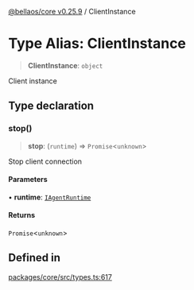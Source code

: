 [@bellaos/core v0.25.9](../index.md) / ClientInstance

# Type Alias: ClientInstance

> **ClientInstance**: `object`

Client instance

## Type declaration

### stop()

> **stop**: (`runtime`) => `Promise`\<`unknown`\>

Stop client connection

#### Parameters

• **runtime**: [`IAgentRuntime`](../interfaces/IAgentRuntime.md)

#### Returns

`Promise`\<`unknown`\>

## Defined in

[packages/core/src/types.ts:617](https://github.com/bellaOS/bella/blob/main/packages/core/src/types.ts#L617)
